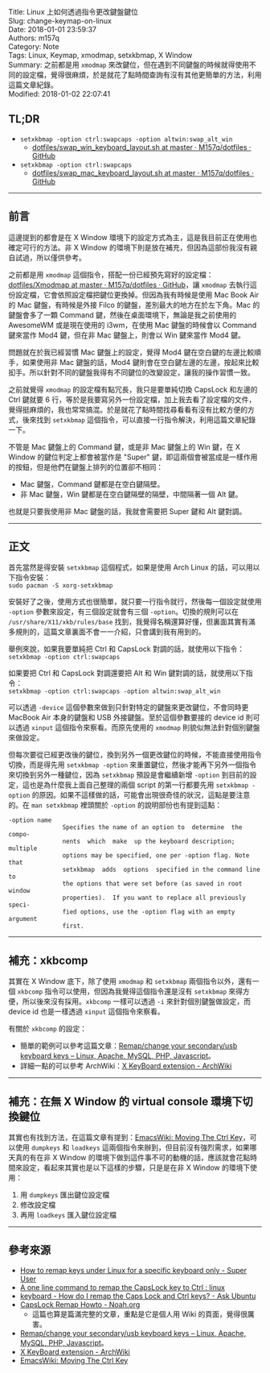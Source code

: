 Title: Linux 上如何透過指令更改鍵盤鍵位  
Slug: change-keymap-on-linux  
Date: 2018-01-01 23:59:37  
Authors: m157q  
Category: Note  
Tags: Linux, Keymap, xmodmap, setxkbmap, X Window  
Summary: 之前都是用 `xmodmap` 來改鍵位，但在遇到不同鍵盤的時候就得使用不同的設定檔，覺得很麻煩，於是就花了點時間查詢有沒有其他更簡單的方法，利用這篇文章紀錄。  
Modified: 2018-01-02 22:07:41  
  
  
## TL;DR  
  
+ `setxkbmap -option ctrl:swapcaps -option altwin:swap_alt_win`  
    + [dotfiles/swap_win_keyboard_layout.sh at master · M157q/dotfiles · GitHub](https://github.com/M157q/dotfiles/blob/master/swap_win_keyboard_layout.sh)  
+ `setxkbmap -option ctrl:swapcaps`  
    + [dotfiles/swap_mac_keyboard_layout.sh at master · M157q/dotfiles · GitHub](https://github.com/M157q/dotfiles/blob/master/swap_mac_keyboard_layout.sh)  
  
---  
  
## 前言  
  
這邊提到的都會是在 X Window 環境下的設定方式為主，這是我目前正在使用也確定可行的方法。非 X Window 的環境下則是放在補充，但因為這部份我沒有親自試過，所以僅供參考。  
  
之前都是用 `xmodmap` 這個指令，搭配一份已經預先寫好的設定檔：[dotfiles/Xmodmap at master · M157q/dotfiles · GitHub](https://github.com/M157q/dotfiles/blob/master/Xmodmap)，讓 `xmodmap` 去執行這份設定檔，它會依照設定檔把鍵位更換掉。但因為我有時候是使用 Mac Book Air 的 Mac 鍵盤，有時候是外接 Filco 的鍵盤，差別最大的地方在於左下角。Mac 的鍵盤會多了一顆 Command 鍵，然後在桌面環境下，無論是我之前使用的 AwesomeWM 或是現在使用的 i3wm，在使用 Mac 鍵盤的時候會以 Command 鍵來當作 Mod4 鍵，但在非 Mac 鍵盤上，則會以 Win 鍵來當作 Mod4 鍵。  
  
問題就在於我已經習慣 Mac 鍵盤上的設定，覺得 Mod4 鍵在空白鍵的左邊比較順手，如果使用非 Mac 鍵盤的話，Mod4 鍵則會在空白鍵左邊的左邊，按起來比較抝手。所以針對不同的鍵盤我得有不同鍵位的改變設定，讓我的操作習慣一致。  
  
之前就覺得 `xmodmap` 的設定檔有點冗長，我只是要單純切換 CapsLock 和左邊的 Ctrl 鍵就要 6 行，等於是我要寫另外一份設定檔，加上我去看了設定檔的文件，覺得挺麻煩的，我也常常搞混。於是就花了點時間找尋看看有沒有比較方便的方式，後來找到 `setxkbmap` 這個指令，可以直接一行指令解決，利用這篇文章紀錄一下。  
  
不管是 Mac 鍵盤上的 Command 鍵，或是非 Mac 鍵盤上的 Win 鍵，在 X Window 的鍵位判定上都會被當作是 "Super" 鍵，即這兩個會被當成是一樣作用的按鈕，但是他們在鍵盤上排列的位置卻不相同：  
  
+ Mac 鍵盤，Command 鍵都是在空白鍵隔壁。  
+ 非 Mac 鍵盤，Win 鍵都是在空白鍵隔壁的隔壁，中間隔著一個 Alt 鍵。  
  
也就是只要我使用非 Mac 鍵盤的話，我就會需要把 Super 鍵和 Alt 鍵對調。  
  
---  
  
## 正文  
  
首先當然是得安裝 `setxkbmap` 這個程式，如果是使用 Arch Linux 的話，可以用以下指令安裝：  
`sudo pacman -S xorg-setxkbmap`  
  
安裝好了之後，使用方式也很簡單，就只要一行指令就行，然後每一個設定就使用 `-option` 參數來設定，有三個設定就會有三個 `-option`。切換的規則可以在 `/usr/share/X11/xkb/rules/base` 找到，我覺得名稱還算好懂，但裏面其實有滿多規則的，這篇文章裏面不會一一介紹，只會講到我有用到的。  
  
舉例來說，如果我要單純把 Ctrl 和 CapsLock 對調的話，就使用以下指令：  
`setxkbmap -option ctrl:swapcaps`  
  
如果要把 Ctrl 和 CapsLock 對調還要把 Alt 和 Win 鍵對調的話，就使用以下指令：  
`setxkbmap -option ctrl:swapcaps -option altwin:swap_alt_win`  
  
可以透過 `-device` 這個參數來做到只針對特定的鍵盤來更改鍵位，不會同時更 MacBook Air 本身的鍵盤和 USB 外接鍵盤。至於這個參數要接的 device id 則可以透過 `xinput` 這個指令來察看。而原先使用的 `xmodmap` 則貌似無法針對個別鍵盤來做設定。  
  
但每次要從已經更改後的鍵位，換到另外一個更改鍵位的時候，不能直接使用指令切換，而是得先用 `setxkbmap -option` 來重置鍵位，然後才能再下另外一個指令來切換到另外一種鍵位，因為 `setxkbmap` 預設是會繼續新增 `-option` 到目前的設定，這也是為什麼我上面自己整理的兩個 script 的第一行都要先用 `setxkbmap -option` 的原因。如果不這樣做的話，可能會出現很奇怪的狀況，這點是要注意的。在 `man setxkbmap` 裡頭關於 `-option` 的說明部份也有提到這點：  
  
```  
-option name  
               Specifies the name of an option to  determine  the  compo‐  
               nents  which  make  up the keyboard description;  multiple  
               options may be specified, one per -option flag. Note  that  
               setxkbmap  adds  options  specified in the command line to  
               the options that were set before (as saved in root  window  
               properties).  If you want to replace all previously speci‐  
               fied options, use the -option flag with an empty  argument  
               first.  
```  
  
---  
  
## 補充：xkbcomp  
  
其實在 X Window 底下，除了使用 `xmodmap` 和 `setxkbmap` 兩個指令以外，還有一個 `xkbcomp` 指令可以使用，但因為我覺得這個指令還是沒有 `setxkbmap` 來得方便，所以後來沒有採用。`xkbcomp` 一樣可以透過 `-i` 來針對個別鍵盤做設定，而 device id 也是一樣透過 `xinput` 這個指令來察看。  
  
有關於 `xkbcomp` 的設定：  
  
+ 簡單的範例可以參考這篇文章：[Remap/change your secondary/usb keyboard keys – Linux, Apache, MySQL, PHP, Javascript](https://lampjs.wordpress.com/2015/06/26/remapchange-your-secondaryusb-keyboard-keys/)。  
+ 詳細一點的可以參考 ArchWiki：[X KeyBoard extension - ArchWiki](https://wiki.archlinux.org/index.php/X_KeyBoard_extension#Multiple_keyboards)  
  
---  
  
## 補充：在無 X Window 的 virtual console 環境下切換鍵位  
  
其實也有找到方法，在這篇文章有提到：[EmacsWiki: Moving The Ctrl Key](https://www.emacswiki.org/emacs/MovingTheCtrlKey#toc7)，可以使用 `dumpkeys` 和 `loadkeys` 這兩個指令來辦到，但目前沒有強烈需求，如果哪天真的有在非 X Window 的環境下做到這件事不可的動機的話，應該就會花點時間來設定，看起來其實也是以下這樣的步驟，只是是在非 X Window 的環境下使用：  
  
1. 用 `dumpkeys` 匯出鍵位設定檔  
2. 修改設定檔  
3. 再用 `loadkeys` 匯入鍵位設定檔  
  
  
---  
  
## 參考來源  
  
+ [How to remap keys under Linux for a specific keyboard only - Super User](https://superuser.com/questions/760602/how-to-remap-keys-under-linux-for-a-specific-keyboard-only)  
+ [A one line command to remap the CapsLock key to Ctrl : linux](https://www.reddit.com/r/linux/comments/1kyikn/a_one_line_command_to_remap_the_capslock_key_to/)  
+ [keyboard - How do I remap the Caps Lock and Ctrl keys? - Ask Ubuntu](https://askubuntu.com/questions/33774/how-do-i-remap-the-caps-lock-and-ctrl-keys)  
+ [CapsLock Remap Howto - Noah.org](http://www.noah.org/wiki/CapsLock_Remap_Howto)  
	+ 這篇也算是篇滿完整的文章，重點是它是個人用 Wiki 的頁面，覺得很厲害。  
+ [Remap/change your secondary/usb keyboard keys – Linux, Apache, MySQL, PHP, Javascript](https://lampjs.wordpress.com/2015/06/26/remapchange-your-secondaryusb-keyboard-keys/)。  
+ [X KeyBoard extension - ArchWiki](https://wiki.archlinux.org/index.php/X_KeyBoard_extension#Multiple_keyboards)  
+ [EmacsWiki: Moving The Ctrl Key](https://www.emacswiki.org/emacs/MovingTheCtrlKey#toc7)  
